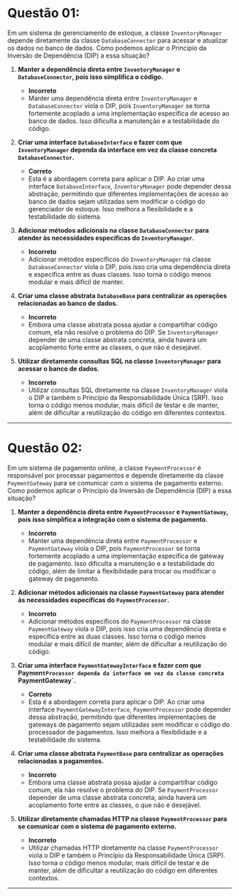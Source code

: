 # Questão 01:

Em um sistema de gerenciamento de estoque, a classe `InventoryManager` depende diretamente da classe `DatabaseConnector` para acessar e atualizar os dados no banco de dados. Como podemos aplicar o Princípio da Inversão de Dependência (DIP) a essa situação?

1. **Manter a dependência direta entre `InventoryManager` e `DatabaseConnector`, pois isso simplifica o código.**

   - **Incorreto**
   - Manter uma dependência direta entre `InventoryManager` e `DatabaseConnector` viola o DIP, pois `InventoryManager` se torna fortemente acoplado a uma implementação específica de acesso ao banco de dados. Isso dificulta a manutenção e a testabilidade do código.

2. **Criar uma interface `DatabaseInterface` e fazer com que `InventoryManager` dependa da interface em vez da classe concreta `DatabaseConnector`.**

   - **Correto**
   - Esta é a abordagem correta para aplicar o DIP. Ao criar uma interface `DatabaseInterface`, `InventoryManager` pode depender dessa abstração, permitindo que diferentes implementações de acesso ao banco de dados sejam utilizadas sem modificar o código do gerenciador de estoque. Isso melhora a flexibilidade e a testabilidade do sistema.

3. **Adicionar métodos adicionais na classe `DatabaseConnector` para atender às necessidades específicas do `InventoryManager`.**

   - **Incorreto**
   - Adicionar métodos específicos do `InventoryManager` na classe `DatabaseConnector` viola o DIP, pois isso cria uma dependência direta e específica entre as duas classes. Isso torna o código menos modular e mais difícil de manter.

4. **Criar uma classe abstrata `DatabaseBase` para centralizar as operações relacionadas ao banco de dados.**

   - **Incorreto**
   - Embora uma classe abstrata possa ajudar a compartilhar código comum, ela não resolve o problema do DIP. Se `InventoryManager` depender de uma classe abstrata concreta, ainda haverá um acoplamento forte entre as classes, o que não é desejável.

5. **Utilizar diretamente consultas SQL na classe `InventoryManager` para acessar o banco de dados.**

   - **Incorreto**
   - Utilizar consultas SQL diretamente na classe `InventoryManager` viola o DIP e também o Princípio da Responsabilidade Única (SRP). Isso torna o código menos modular, mais difícil de testar e de manter, além de dificultar a reutilização do código em diferentes contextos.

---

# Questão 02:

Em um sistema de pagamento online, a classe `PaymentProcessor` é responsável por processar pagamentos e depende diretamente da classe `PaymentGateway` para se comunicar com o sistema de pagamento externo. Como podemos aplicar o Princípio da Inversão de Dependência (DIP) a essa situação?

1. **Manter a dependência direta entre `PaymentProcessor` e `PaymentGateway`, pois isso simplifica a integração com o sistema de pagamento.**

   - **Incorreto**
   - Manter uma dependência direta entre `PaymentProcessor` e `PaymentGateway` viola o DIP, pois `PaymentProcessor` se torna fortemente acoplado a uma implementação específica de gateway de pagamento. Isso dificulta a manutenção e a testabilidade do código, além de limitar a flexibilidade para trocar ou modificar o gateway de pagamento.

2. **Adicionar métodos adicionais na classe `PaymentGateway` para atender às necessidades específicas do `PaymentProcessor`.**

   - **Incorreto**
   - Adicionar métodos específicos do `PaymentProcessor` na classe `PaymentGateway` viola o DIP, pois isso cria uma dependência direta e específica entre as duas classes. Isso torna o código menos modular e mais difícil de manter, além de dificultar a reutilização do código.

3. **Criar uma interface `PaymentGatewayInterface` e fazer com que Paymen`tProcessor dependa da interface em vez da classe concreta `PaymentGateway`.**

   - **Correto**
   - Esta é a abordagem correta para aplicar o DIP. Ao criar uma interface `PaymentGatewayInterface`, `PaymentProcessor` pode depender dessa abstração, permitindo que diferentes implementações de gateways de pagamento sejam utilizadas sem modificar o código do processador de pagamentos. Isso melhora a flexibilidade e a testabilidade do sistema.

4. **Criar uma classe abstrata `PaymentBase` para centralizar as operações relacionadas a pagamentos.**

   - **Incorreto**
   - Embora uma classe abstrata possa ajudar a compartilhar código comum, ela não resolve o problema do DIP. Se `PaymentProcessor` depender de uma classe abstrata concreta, ainda haverá um acoplamento forte entre as classes, o que não é desejável.

5. **Utilizar diretamente chamadas HTTP na classe `PaymentProcessor` para se comunicar com o sistema de pagamento externo.**

   - **Incorreto**
   - Utilizar chamadas HTTP diretamente na classe `PaymentProcessor` viola o DIP e também o Princípio da Responsabilidade Única (SRP). Isso torna o código menos modular, mais difícil de testar e de manter, além de dificultar a reutilização do código em diferentes contextos.

---
